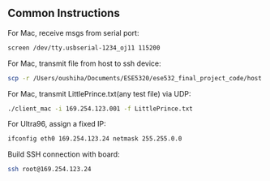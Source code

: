 

## Common Instructions
For Mac, receive msgs from serial port:
``` bash
screen /dev/tty.usbserial-1234_oj11 115200
```
For Mac, transmit file from host to ssh device:
``` bash
scp -r /Users/oushiha/Documents/ESE5320/ese532_final_project_code/host root@169.254.128.222:/media/sd-mmcblk0p1
```
For Mac, transmit LittlePrince.txt(any test file) via UDP:
``` bash
./client_mac -i 169.254.123.001 -f LittlePrince.txt
```

For Ultra96, assign a fixed IP:
``` bash
ifconfig eth0 169.254.123.24 netmask 255.255.0.0
```

Build SSH connection with board:
``` bash
ssh root@169.254.123.24
```



